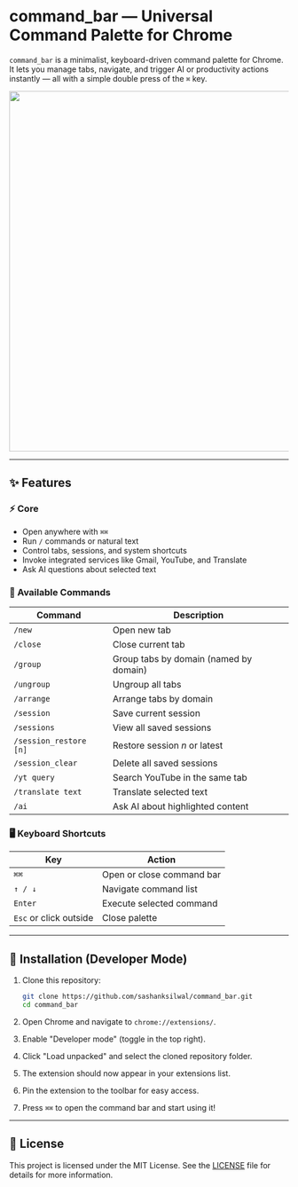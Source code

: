 # command_bar — Universal Command Palette for Chrome

`command_bar` is a minimalist, keyboard-driven command palette for Chrome.  
It lets you manage tabs, navigate, and trigger AI or productivity actions instantly — all with a simple double press of the `⌘` key.

<p align="center">
  <img src="assets/screenshot.png" width="650"/>
</p>

---

## ✨ Features

### ⚡ Core
- Open anywhere with `⌘⌘`
- Run `/` commands or natural text
- Control tabs, sessions, and system shortcuts
- Invoke integrated services like Gmail, YouTube, and Translate
- Ask AI questions about selected text

### 🧩 Available Commands

| Command | Description |
|----------|--------------|
| `/new` | Open new tab |
| `/close` | Close current tab |
| `/group` | Group tabs by domain (named by domain) |
| `/ungroup` | Ungroup all tabs |
| `/arrange` | Arrange tabs by domain |
| `/session` | Save current session |
| `/sessions` | View all saved sessions |
| `/session_restore [n]` | Restore session *n* or latest |
| `/session_clear` | Delete all saved sessions |
| `/yt query` | Search YouTube in the same tab |
| `/translate text` | Translate selected text |
| `/ai` | Ask AI about highlighted content |

### 🖥️ Keyboard Shortcuts

| Key | Action |
|------|---------|
| `⌘⌘` | Open or close command bar |
| `↑ / ↓` | Navigate command list |
| `Enter` | Execute selected command |
| `Esc` or click outside | Close palette |

---

## 🧰 Installation (Developer Mode)

1. Clone this repository:
   ```bash
   git clone https://github.com/sashanksilwal/command_bar.git
   cd command_bar
    ```

2. Open Chrome and navigate to `chrome://extensions/`.
3. Enable "Developer mode" (toggle in the top right).
4. Click "Load unpacked" and select the cloned repository folder.
5. The extension should now appear in your extensions list.
6. Pin the extension to the toolbar for easy access.
7. Press `⌘⌘` to open the command bar and start using it!
---

## 📝 License
This project is licensed under the MIT License. See the [LICENSE](LICENSE) file for details for more information.

